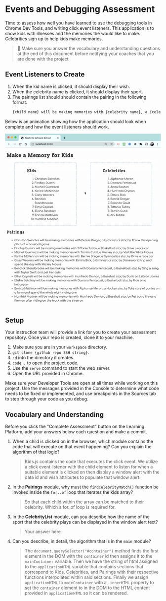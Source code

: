 # Events and Debugging Assessment

Time to assess how well you have learned to use the debugging tools in Chrome Dev Tools, and writing click event listeners. This application is to show kids with illnesses and the memories the would like to make. Celebrities sign up to help kids make memories.

> 🧨 Make sure you answer the vocabulary and understanding questions at the end of this document before notifying your coaches that you are done with the project

## Event Listeners to Create

1. When the kid name is clicked, it should display their wish.
1. When the celebrity name is clicked, it should display their sport.
1. The pairings list should should contain the pairing in the following format.
    ```html
    {child name} will be making memories with {celebrity name}, a {celebrity sport} star, by {child wish}
    ```

Below is an animation showing how the application should look when complete and how the event listeners should work.

<img src="./images/debugging-events-assessment.gif" width="700px">

## Setup

Your instruction team will provide a link for you to create your assessment repository. Once your repo is created, clone it to your machine.

1. Make sure you are in your `workspace` directory.
1. `git clone {github repo SSH string}`.
1. `cd` into the directory it creates.
1. `code .` to open the project code.
1. Use the `serve` command to start the web server.
1. Open the URL provided in Chrome.

Make sure your Developer Tools are open at all times while working on this project. Use the messages provided in the Console to determine what code needs to be fixed or implemented, and use breakpoints in the Sources tab to step through your code as you debug.

## Vocabulary and Understanding

Before you click the "Complete Assessment" button on the Learning Platform, add your answers below each question and make a commit.

1. When a child is clicked on in the browser, which module contains the code that will execute on that event happening? Can you explain the algorithm of that logic?
   > Kids.js contains the code that executes the click event. We utilize a click event listener with the child element to listen for when a suitable element is clicked on then display a window alert with the data id and wish attributes to populate that window alert.
2. In the **Pairings** module, why must the `findCelebrityMatch()` function be invoked inside the `for..of` loop that iterates the kids array?
   > So that each child within the array can be matched to their celebrity. Which a for..of loop is required for.
3. In the **CelebrityList** module, can you describe how the name of the sport that the celebrity plays can be displayed in the window alert text?
   > Your answer here
4. Can you describe, in detail, the algorithm that is in the `main` module?
   > The `document.querySelector("#container")` method finds the first element in the DOM with the `container` id then assigns it to the `mainContainer` variable. Then we have the string of html assigned to the `applicationHTML` variable that contains sections that correspond to Kids, Celebrities, and Pairings with their respective functions interpolated within said sections. Finally we assign `applicationHTML` to `mainContainer` with a `.innerHTML` property to set the `container` element to in the DOM to the HTML content provided in `applicationHTML` so it can be rendered.
